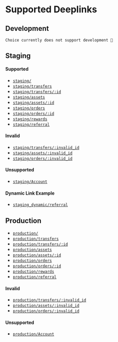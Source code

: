 # Supported Deeplinks

<h2>Development</h2>

`Choice currently does not support development 🚧`

<h2>Staging</h2>

<h4>Supported</h4>

* [`staging/`](https://retail-staging.kingdomtrust.com/)
* [`staging/transfers`](https://retail-staging.kingdomtrust.com/transfers)
* [`staging/transfers/:id`](https://retail-staging.kingdomtrust.com/transfers/437)
* [`staging/assets`](https://retail-staging.kingdomtrust.com/assets)
* [`staging/assets/:id`](https://retail-staging.kingdomtrust.com/assets/btc-crypto)
* [`staging/orders`](https://retail-staging.kingdomtrust.com/orders)
* [`staging/orders/:id`](https://retail-staging.kingdomtrust.com/orders/36500)
* [`staging/rewards`](https://retail-staging.kingdomtrust.com/rewards)
* [`staging/referral`](https://retail-staging.kingdomtrust.com/referral?=example)

<h4>Invalid</h4>

* [`staging/transfers/:invalid_id`](https://retail-staging.kingdomtrust.com/transfers/asdf)
* [`staging/assets/:invalid_id`](https://retail-staging.kingdomtrust.com/assets/missing)
* [`staging/orders/:invalid_id`](https://retail-staging.kingdomtrust.com/orders/asdf)

<h4>Unsupported</h4>

* [`staging/Account`](https://retail-staging.kingdomtrust.com/Account/*)

<h4>Dynamic Link Example</h4>

* [`staging_dynamic/referral`](https://choicestaging.page.link/buinj8m)

<h2>Production</h2>

* [`production/`](https://choice-app.kingdomtrust.com/)
* [`production/transfers`](https://choice-app.kingdomtrust.com/transfers)
* [`production/transfers/:id`](https://choice-app.kingdomtrust.com/transfers/437)
* [`production/assets`](https://choice-app.kingdomtrust.com/assets)
* [`production/assets/:id`](https://choice-app.kingdomtrust.com/assets/btc-crypto)
* [`production/orders`](https://choice-app.kingdomtrust.com/orders)
* [`production/orders/:id`](https://choice-app.kingdomtrust.com/orders/36500)
* [`production/rewards`](https://choice-app.kingdomtrust.com/rewards)
* [`production/referral`](https://choice-app.kingdomtrust.com/referral?=example)

<h4>Invalid</h4>

* [`production/transfers/:invalid_id`](https://choice-app.kingdomtrust.com/transfers/asdf)
* [`production/assets/:invalid_id`](https://choice-app.kingdomtrust.com/assets/missing)
* [`production/orders/:invalid_id`](https://choice-app.kingdomtrust.com/orders/asdf)

<h4>Unsupported</h4>

* [`production/Account`](https://choice-app.kingdomtrust.com/Account/*)
